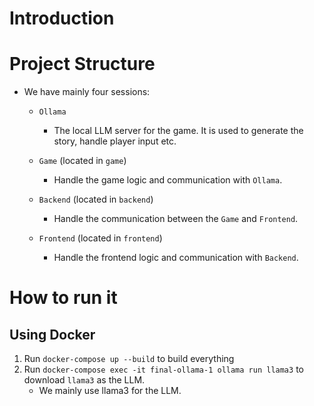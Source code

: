 # Introduction


# Project Structure
- We have mainly four sessions: 
  - `Ollama`
    - The local LLM server for the game. It is used to generate the story, handle player input etc.

  - `Game` (located in `game`)
    - Handle the game logic and communication with `Ollama`.

  - `Backend` (located in `backend`)
    - Handle the communication between the `Game` and `Frontend`.

  - `Frontend` (located in `frontend`)
    - Handle the frontend logic and communication with `Backend`.
  



# How to run it
## Using Docker

1. Run `docker-compose up --build` to build everything
2. Run `docker-compose exec -it final-ollama-1 ollama run llama3` to download `llama3` as the LLM.
   - We mainly use llama3 for the LLM.

